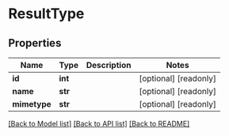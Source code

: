 # ResultType


## Properties
Name | Type | Description | Notes
------------ | ------------- | ------------- | -------------
**id** | **int** |  | [optional] [readonly] 
**name** | **str** |  | [optional] [readonly] 
**mimetype** | **str** |  | [optional] [readonly] 

[[Back to Model list]](../README.md#documentation-for-models) [[Back to API list]](../README.md#documentation-for-api-endpoints) [[Back to README]](../README.md)


